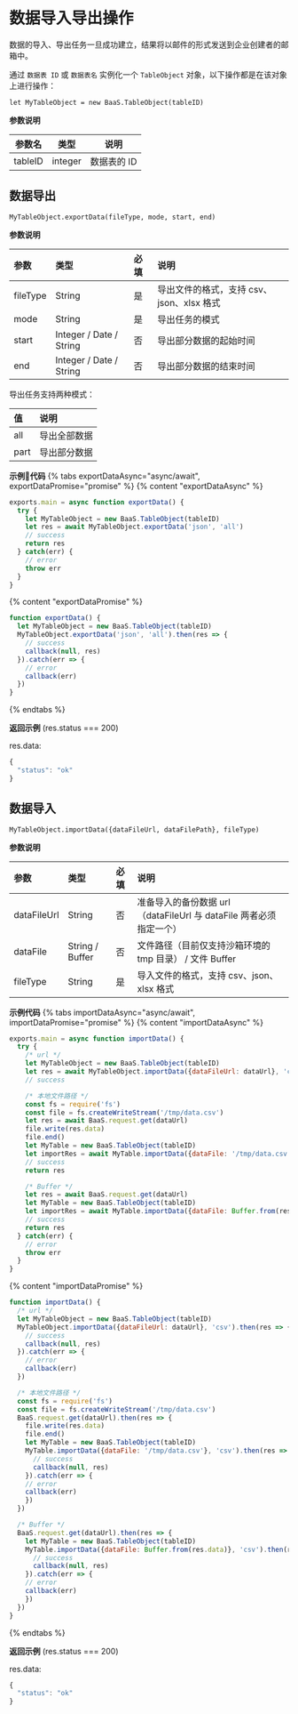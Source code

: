 # 数据导入导出操作

数据的导入、导出任务一旦成功建立，结果将以邮件的形式发送到企业创建者的邮箱中。

通过 `数据表 ID` 或 `数据表名` 实例化一个 `TableObject` 对象，以下操作都是在该对象上进行操作：

`let MyTableObject = new BaaS.TableObject(tableID)`

**参数说明**

| 参数名    | 类型    | 说明                                 |
|-----------|---------|--------------------------------------|
| tableID   | integer | 数据表的 ID                          |

## 数据导出

`MyTableObject.exportData(fileType, mode, start, end)`

**参数说明**

| 参数      | 类型   | 必填 | 说明 |
| :-----   | :-----  | :-- | :---|
| fileType | String  |  是 | 导出文件的格式，支持 csv、json、xlsx 格式 |
| mode     | String  |  是  | 导出任务的模式|
| start    | Integer / Date / String |  否  | 导出部分数据的起始时间 |
| end      | Integer / Date / String |  否  | 导出部分数据的结束时间 |

导出任务支持两种模式：

|    值   |    说明      |
| :-----  | :---------  |
| all     |  导出全部数据 |
| part    |  导出部分数据 |

**示例代码**
{% tabs exportDataAsync="async/await", exportDataPromise="promise" %}
{% content "exportDataAsync" %}
```js
exports.main = async function exportData() {
  try {
    let MyTableObject = new BaaS.TableObject(tableID)
    let res = await MyTableObject.exportData('json', 'all')
    // success
    return res
  } catch(err) {
    // error
    throw err
  }
}
```

{% content "exportDataPromise" %}
```js
function exportData() {
  let MyTableObject = new BaaS.TableObject(tableID)
  MyTableObject.exportData('json', 'all').then(res => {
    // success
    callback(null, res)
  }).catch(err => {
    // error
    callback(err)
  })
}
```
{% endtabs %}

**返回示例** (res.status === 200)

res.data:
```js
{
  "status": "ok"
}
```


## 数据导入

`MyTableObject.importData({dataFileUrl, dataFilePath}, fileType)`

**参数说明**

| 参数         | 类型     | 必填 | 说明 |
| :-----      | :-----  | :-- | :---|
| dataFileUrl | String  |  否  | 准备导入的备份数据 url （dataFileUrl 与 dataFile 两者必须指定一个） |
| dataFile    | String / Buffer |  否  | 文件路径（目前仅支持沙箱环境的 tmp 目录） / 文件 Buffer |
| fileType    | String  |  是 | 导入文件的格式，支持 csv、json、xlsx 格式 |

**示例代码**
{% tabs importDataAsync="async/await", importDataPromise="promise" %}
{% content "importDataAsync" %}
```js
exports.main = async function importData() {
  try {
    /* url */
    let MyTableObject = new BaaS.TableObject(tableID)
    let res = await MyTableObject.importData({dataFileUrl: dataUrl}, 'csv')
    // success

    /* 本地文件路径 */
    const fs = require('fs')
    const file = fs.createWriteStream('/tmp/data.csv')
    let res = await BaaS.request.get(dataUrl)
    file.write(res.data)
    file.end()
    let MyTable = new BaaS.TableObject(tableID)
    let importRes = await MyTable.importData({dataFile: '/tmp/data.csv'}, 'csv')
    // success
    return res

    /* Buffer */
    let res = await BaaS.request.get(dataUrl)
    let MyTable = new BaaS.TableObject(tableID)
    let importRes = await MyTable.importData({dataFile: Buffer.from(res.data)}, 'csv')
    // success
    return res
  } catch(err) {
    // error
    throw err
  }
}
```

{% content "importDataPromise" %}
```js
function importData() {
  /* url */
  let MyTableObject = new BaaS.TableObject(tableID)
  MyTableObject.importData({dataFileUrl: dataUrl}, 'csv').then(res => {
    // success
    callback(null, res)
  }).catch(err => {
    // error
    callback(err)
  })

  /* 本地文件路径 */
  const fs = require('fs')
  const file = fs.createWriteStream('/tmp/data.csv')
  BaaS.request.get(dataUrl).then(res => {
    file.write(res.data)
    file.end()
    let MyTable = new BaaS.TableObject(tableID)
    MyTable.importData({dataFile: '/tmp/data.csv'}, 'csv').then(res => {
      // success
      callback(null, res)
    }).catch(err => {
    // error
    callback(err)
    })
  })

  /* Buffer */
  BaaS.request.get(dataUrl).then(res => {
    let MyTable = new BaaS.TableObject(tableID)
    MyTable.importData({dataFile: Buffer.from(res.data)}, 'csv').then(res => {
      // success
      callback(null, res)
    }).catch(err => {
    // error
    callback(err)
    })
  })
}
```
{% endtabs %}

**返回示例** (res.status === 200)

res.data:
```js
{
  "status": "ok"
}
```

